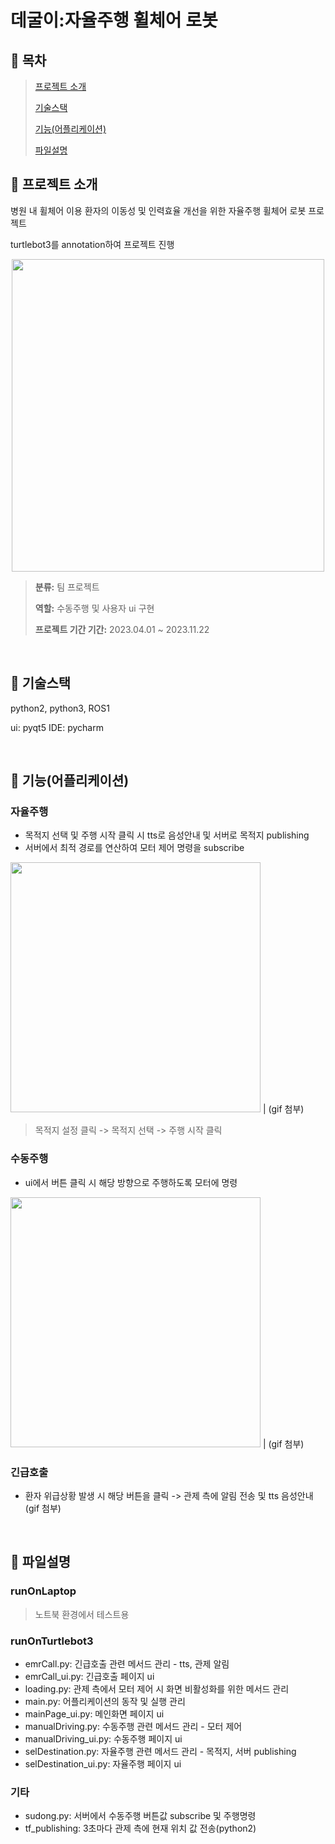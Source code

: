 # 데굴이:자율주행 휠체어 로봇
## 🦼 목차
> [프로젝트 소개](#프로젝트-소개)
> 
> [기술스택](#🦼-기술스택)
> 
> [기능(어플리케이션)](#🦼-기능(어플리케이션))
> 
> [파일설명](#🦼-파일설명)

## 🦼 프로젝트 소개
병원 내 휠체어 이용 환자의 이동성 및 인력효율 개선을 위한 자율주행 휠체어 로봇 프로젝트

turtlebot3를 annotation하여 프로젝트 진행

<p align="center">
  <img src="https://github.com/CSeJin/project-deguli/assets/127668461/af2bb245-4b4f-4ab4-8e85-63efba25dc3e" width="500">
</p>

> **분류:** 팀 프로젝트
>
> **역할:** 수동주행 및 사용자 ui 구현
>
> **프로젝트 기간 기간:** 2023.04.01 ~ 2023.11.22

</br>

## 🦼 기술스택
python2, python3, ROS1

ui: pyqt5
IDE: pycharm

</br>
  
## 🦼 기능(어플리케이션)
### 자율주행
- 목적지 선택 및 주행 시작 클릭 시 tts로 음성안내 및 서버로 목적지 publishing
- 서버에서 최적 경로를 연산하여 모터 제어 명령을 subscribe

<img src="https://github.com/CSeJin/project-deguli/assets/127668461/cc5306e1-e8b8-4806-b4aa-d1e274e137a4" width="400"> | (gif 첨부)

> 목적지 설정 클릭 -> 목적지 선택 -> 주행 시작 클릭
### 수동주행
- ui에서 버튼 클릭 시 해당 방향으로 주행하도록 모터에 명령
  
<img src="https://github.com/CSeJin/project-deguli/assets/127668461/4f247ae1-c6a7-4446-95ec-ff4fc10df8f8" width="400"> | (gif 첨부)

### 긴급호출
- 환자 위급상황 발생 시 해당 버튼을 클릭 -> 관제 측에 알림 전송 및 tts 음성안내
(gif 첨부)

</br>

## 🦼 파일설명
### runOnLaptop
> 노트북 환경에서 테스트용
### runOnTurtlebot3
- emrCall.py: 긴급호출 관련 메서드 관리 - tts, 관제 알림
- emrCall_ui.py: 긴급호출 페이지 ui
- loading.py: 관제 측에서 모터 제어 시 화면 비활성화를 위한 메서드 관리
- main.py: 어플리케이션의 동작 및 실행 관리
- mainPage_ui.py: 메인화면 페이지 ui
- manualDriving.py: 수동주행 관련 메서드 관리 - 모터 제어
- manualDriving_ui.py: 수동주행 페이지 ui
- selDestination.py: 자율주행 관련 메서드 관리 - 목적지, 서버 publishing
- selDestination_ui.py: 자율주행 페이지 ui
### 기타
- sudong.py: 서버에서 수동주행 버튼값 subscribe 및 주행명령
- tf_publishing: 3초마다 관제 측에 현재 위치 값 전송(python2)

